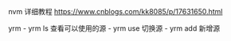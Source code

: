 nvm    详细教程 https://www.cnblogs.com/kk8085/p/17631650.html
 


yrm 
    - yrm ls 查看可以使用的源
    - yrm use 切换源 
    - yrm add 新增源

